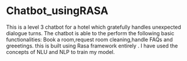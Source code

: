 # Chatbot_usingRASA
This is a  level 3 chatbot for a hotel which gratefully handles unexpected dialogue turns. The chatbot is able to the perform the  following basic functionalities: Book a room,request room cleaning,handle FAQs and greeetings.
this is built using Rasa framework entirely . I have used the concepts of NLU and NLP to train my model.
